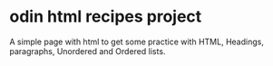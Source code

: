 
# odin html recipes project

<p> A simple page with html to get some practice with HTML, Headings, paragraphs, Unordered and Ordered lists. </p>
